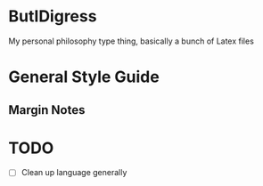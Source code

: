 # ButIDigress
My personal philosophy type thing, basically a bunch of Latex files

# General Style Guide
## Margin Notes

# TODO
- [ ] Clean up language generally
